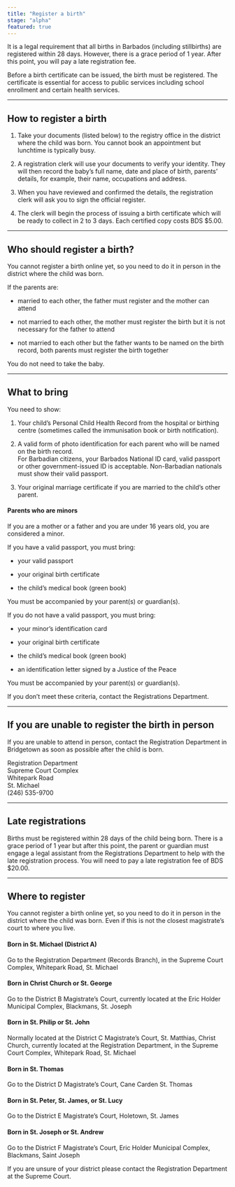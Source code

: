 ```yaml
---
title: "Register a birth"
stage: "alpha"
featured: true
---
```


It is a legal requirement that all births in Barbados (including stillbirths) are registered within 28 days. However, there is a grace period of 1 year. After this point, you will pay a late registration fee.

Before a birth certificate can be issued, the birth must be registered. The certificate is essential for access to public services including school enrollment and certain health services.

---

## How to register a birth

1. Take your documents (listed below) to the registry office in the district where the child was born. You cannot book an appointment but lunchtime is typically busy.

2. A registration clerk will use your documents to verify your identity. They will then record the baby’s full name, date and place of birth, parents’ details, for example, their name, occupations and address.

3. When you have reviewed and confirmed the details, the registration clerk will ask you to sign the official register.

4. The clerk will begin the process of issuing a birth certificate which will be ready to collect in 2 to 3 days. Each certified copy costs BDS $5.00.

---

## Who should register a birth?

You cannot register a birth online yet, so you need to do it in person in the district where the child was born. 

If the parents are:

- married to each other, the father must register and the mother can attend

- not married to each other, the mother must register the birth but it is not necessary for the father to attend

- not married to each other but the father wants to be named on the birth record, both parents must register the birth together

You do not need to take the baby.

---

## What to bring

You need to show:

1. Your child’s Personal Child Health Record from the hospital or birthing centre (sometimes called the immunisation book or birth notification).

2. A valid form of photo identification for each parent who will be named on the birth record.  
For Barbadian citizens, your Barbados National ID card, valid passport or other government-issued ID is acceptable. Non-Barbadian nationals must show their valid passport.

3. Your original marriage certificate if you are married to the child’s other parent.

#### Parents who are minors

If you are a mother or a father and you are under 16 years old, you are considered a minor.

If you have a valid passport, you must bring:

- your valid passport

- your original birth certificate

- the child’s medical book (green book)

You must be accompanied by your parent(s) or guardian(s).


If you do not have a valid passport, you must bring:

- your minor’s identification card

- your original birth certificate

- the child’s medical book (green book)

- an identification letter signed by a Justice of the Peace

You must be accompanied by your parent(s) or guardian(s). 

If you don’t meet these criteria, contact the Registrations Department.

---

## If you are unable to register the birth in person

If you are unable to attend in person, contact the Registration Department in Bridgetown as soon as possible after the child is born.

Registration Department  
Supreme Court Complex  
Whitepark Road  
St. Michael  
(246) 535-9700  

---

## Late registrations

Births must be registered within 28 days of the child being born. There is a grace period of 1 year but after this point, the parent or guardian must engage a legal assistant from the Registrations Department to help with the late registration process. You will need to pay a late registration fee of BDS $20.00.

---

## Where to register

You cannot register a birth online yet, so you need to do it in person in the district where the child was born. Even if this is not the closest magistrate’s court to where you live.

#### Born in St. Michael (District A)

Go to the Registration Department (Records Branch), in the Supreme Court Complex, Whitepark Road, St. Michael

#### Born in Christ Church or St. George

Go to the District B Magistrate’s Court, currently located at the Eric Holder Municipal Complex, Blackmans, St. Joseph 

#### Born in St. Philip or St. John

Normally located at the District C Magistrate’s Court, St. Matthias, Christ Church, currently located at the Registration Department, in the Supreme Court Complex, Whitepark Road, St. Michael

#### Born in St. Thomas

Go to the District D Magistrate’s Court, Cane Carden St. Thomas

#### Born in St. Peter, St. James, or St. Lucy

Go to the District E Magistrate’s Court, Holetown, St. James

#### Born in St. Joseph or St. Andrew

Go to the District F Magistrate’s Court, Eric Holder Municipal Complex, Blackmans, Saint Joseph

If you are unsure of your district please contact the Registration Department at the Supreme Court.